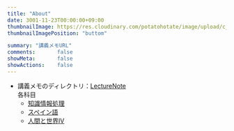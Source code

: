 ```yaml
---
title: "About"
date: 3001-11-23T00:00:00+09:00
thumbnailImage: https://res.cloudinary.com/potatohotate/image/upload/c_fill,g_auto,h_300,w_970/v1624454976/blogbase/IMG_20210317_151747_pxxddm.jpg
thumbnailImagePosition: "buttom"

summary: "講義メモURL"
comments:       false
showMeta:       false
showActions:    false
---
```


- 講義メモのディレクトリ：[LectureNote](/categories/lecturenote)  
  各科目
  - [知識情報処理](/categories/知識情報処理)
  - [スペイン語](/categories/Español)
  - [人間と世界IV](/categories/人間と世界iv)
  
